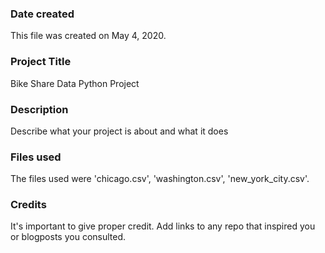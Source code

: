 ### Date created
This file was created on May 4, 2020.

### Project Title
Bike Share Data Python Project

### Description
Describe what your project is about and what it does

### Files used
The files used were 'chicago.csv', 'washington.csv', 'new_york_city.csv'.

### Credits
It's important to give proper credit. Add links to any repo that inspired you or blogposts you consulted.

